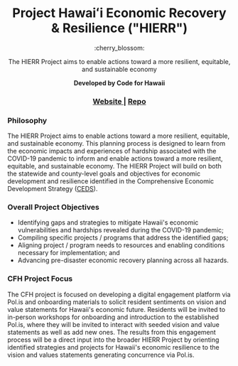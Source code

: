 <h1 align="center">Project Hawaiʻi Economic Recovery & Resilience ("HIERR")</h1>

<div align="center">
	:cherry_blossom:
</div>

<div align="center">
    <p>The HIERR Project aims to enable actions toward a more resilient, equitable, and sustainable economy</p>
    <strong>Developed by Code for Hawaii</strong>
</div>

<div align="center">
  <h3>
  	<a href="https://hierr.online/">
      Website
    </a>
    <span> | </span>
    <a href="https://github.com/CodeforHawaii/HIERR/">
      Repo
    </a>
  </h3>
</div>

### Philosophy

The HIERR Project aims to enable actions toward a more resilient, equitable, and sustainable economy. This planning process is designed to learn from the economic impacts and experiences of hardship associated with the COVID-19 pandemic to inform and enable actions toward a more resilient, equitable, and sustainable economy. The HIERR Project will build on both the statewide and county-level goals and objectives for economic development and resilience identified in the Comprehensive Economic Development Strategy ([CEDS](https://planning.hawaii.gov/spb/ceds/)).

### Overall Project Objectives

- Identifying gaps and strategies to mitigate Hawaii's economic vulnerabilities and hardships revealed during the COVID-19 pandemic;
- Compiling specific projects / programs that address the identified gaps;
- Aligning project / program needs to resources and enabling conditions necessary for implementation; and
- Advancing pre-disaster economic recovery planning across all hazards.

### CFH Project Focus

The CFH project is focused on developing a digital engagement platform via Pol.is and onboarding materials to solicit resident sentiments on vision and value statements for Hawaii's economic future. Residents will be invited to in-person workshops for onboarding and introduction to the established Pol.is, where they will be invited to interact with seeded vision and value statements as well as add new ones. The results from this engagement process will be a direct input into the broader HIERR Project by orienting identified strategies and projects for Hawaii's economic resilience to the vision and values statements generating concurrence via Pol.is.
